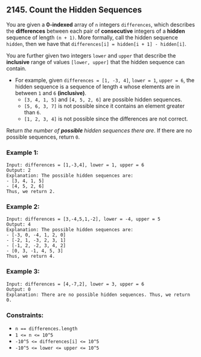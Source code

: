 ## 2145. Count the Hidden Sequences

You are given a **0-indexed** array of ```n``` integers ```differences```, which describes the **differences** between each pair of **consecutive** integers of a **hidden** sequence of length ```(n + 1)```. More formally, call the hidden sequence ```hidden```, then we have that ```differences[i] = hidden[i + 1] - hidden[i]```.

You are further given two integers ```lower``` and ```upper``` that describe the **inclusive** range of values ```[lower, upper]``` that the hidden sequence can contain.

* For example, given ```differences = [1, -3, 4]```, ```lower = 1```, ```upper = 6```, the hidden sequence is a sequence of length ```4``` whose elements are in between ```1``` and ```6``` **(inclusive)**.
  * ```[3, 4, 1, 5]``` and ```[4, 5, 2, 6]``` are possible hidden sequences.
  * ```[5, 6, 3, 7]``` is not possible since it contains an element greater than ```6```.
  * ```[1, 2, 3, 4]``` is not possible since the differences are not correct.

Return *the number of **possible** hidden sequences there are*. If there are no possible sequences, return ```0```.

### Example 1:
```
Input: differences = [1,-3,4], lower = 1, upper = 6
Output: 2
Explanation: The possible hidden sequences are:
- [3, 4, 1, 5]
- [4, 5, 2, 6]
Thus, we return 2.
```
### Example 2:
```
Input: differences = [3,-4,5,1,-2], lower = -4, upper = 5
Output: 4
Explanation: The possible hidden sequences are:
- [-3, 0, -4, 1, 2, 0]
- [-2, 1, -3, 2, 3, 1]
- [-1, 2, -2, 3, 4, 2]
- [0, 3, -1, 4, 5, 3]
Thus, we return 4.
```
### Example 3:
```
Input: differences = [4,-7,2], lower = 3, upper = 6
Output: 0
Explanation: There are no possible hidden sequences. Thus, we return 0.
```

### Constraints:

* ```n == differences.length```
* ```1 <= n <= 10^5```
* ```-10^5 <= differences[i] <= 10^5```
* ```-10^5 <= lower <= upper <= 10^5```